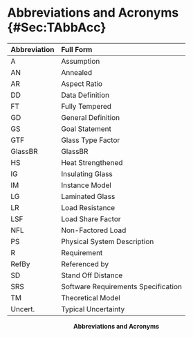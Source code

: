 # Abbreviations and Acronyms {#Sec:TAbbAcc}

<div id="Table:TAbbAcc"></div>

|Abbreviation|Full Form                          |
|:-----------|:----------------------------------|
|A           |Assumption                         |
|AN          |Annealed                           |
|AR          |Aspect Ratio                       |
|DD          |Data Definition                    |
|FT          |Fully Tempered                     |
|GD          |General Definition                 |
|GS          |Goal Statement                     |
|GTF         |Glass Type Factor                  |
|GlassBR     |GlassBR                            |
|HS          |Heat Strengthened                  |
|IG          |Insulating Glass                   |
|IM          |Instance Model                     |
|LG          |Laminated Glass                    |
|LR          |Load Resistance                    |
|LSF         |Load Share Factor                  |
|NFL         |Non-Factored Load                  |
|PS          |Physical System Description        |
|R           |Requirement                        |
|RefBy       |Referenced by                      |
|SD          |Stand Off Distance                 |
|SRS         |Software Requirements Specification|
|TM          |Theoretical Model                  |
|Uncert.     |Typical Uncertainty                |

**<p align="center">Abbreviations and Acronyms</p>**
